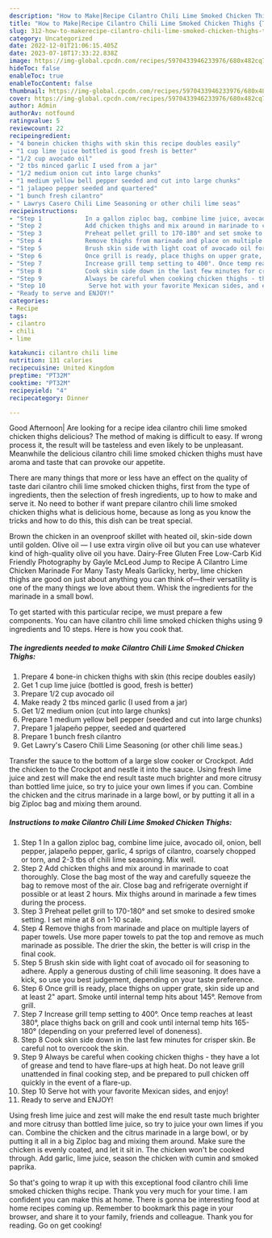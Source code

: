 ```yaml
---
description: "How to Make|Recipe Cilantro Chili Lime Smoked Chicken Thighs {That is Simple"
title: "How to Make|Recipe Cilantro Chili Lime Smoked Chicken Thighs {That is Simple"
slug: 312-how-to-makerecipe-cilantro-chili-lime-smoked-chicken-thighs-that-is-simple
category: Uncategorized
date: 2022-12-01T21:06:15.405Z
date: 2023-07-18T17:33:22.838Z
image: https://img-global.cpcdn.com/recipes/5970433946233976/680x482cq70/cilantro-chili-lime-smoked-chicken-thighs-recipe-main-photo.jpg
hideToc: false
enableToc: true
enableTocContent: false
thumbnail: https://img-global.cpcdn.com/recipes/5970433946233976/680x482cq70/cilantro-chili-lime-smoked-chicken-thighs-recipe-main-photo.jpg
cover: https://img-global.cpcdn.com/recipes/5970433946233976/680x482cq70/cilantro-chili-lime-smoked-chicken-thighs-recipe-main-photo.jpg
author: Admin
authorAv: notfound
ratingvalue: 5
reviewcount: 22
recipeingredient:
- "4 bonein chicken thighs with skin this recipe doubles easily"
- "1 cup lime juice bottled is good fresh is better"
- "1/2 cup avocado oil"
- "2 tbs minced garlic I used from a jar"
- "1/2 medium onion cut into large chunks"
- "1 medium yellow bell pepper seeded and cut into large chunks"
- "1 jalapeo pepper seeded and quartered"
- "1 bunch fresh cilantro"
- " Lawrys Casero Chili Lime Seasoning or other chili lime seas"
recipeinstructions:
- "Step 1            In a gallon ziploc bag, combine lime juice, avocado oil, onion, bell pepper, jalapeño pepper, garlic, 4 sprigs of cilantro, coarsely chopped or torn, and 2-3 tbs of chili lime seasoning. Mix well."
- "Step 2            Add chicken thighs and mix around in marinade to coat thoroughly. Close the bag most of the way and carefully squeeze the bag to remove most of the air. Close bag and refrigerate overnight if possible or at least 2 hours. Mix thighs around in marinade a few times during the process."
- "Step 3            Preheat pellet grill to 170-180° and set smoke to desired smoke setting. I set mine at 8 on 1-10 scale."
- "Step 4            Remove thighs from marinade and place on multiple layers of paper towels. Use more paper towels to pat the top and remove as much marinade as possible. The drier the skin, the better is will crisp in the final cook."
- "Step 5            Brush skin side with light coat of avocado oil for seasoning to adhere. Apply a generous dusting of chili lime seasoning. It does have a kick, so use you best judgement, depending on your taste preference."
- "Step 6            Once grill is ready, place thighs on upper grate, skin side up and at least 2&#34; apart. Smoke until internal temp hits about 145°. Remove from grill."
- "Step 7            Increase grill temp setting to 400°. Once temp reaches at least 380°, place thighs back on grill and cook until internal temp hits 165-180° (depending on your preferred level of doneness)."
- "Step 8            Cook skin side down in the last few minutes for crisper skin. Be careful not to overcook the skin."
- "Step 9            Always be careful when cooking chicken thighs - they have a lot of grease and tend to have flare-ups at high heat. Do not leave grill unattended in final cooking step, and be prepared to pull chicken off quickly in the event of a flare-up."
- "Step 10            Serve hot with your favorite Mexican sides, and enjoy!"
- "Ready to serve and ENJOY!"
categories:
- Recipe
tags:
- cilantro
- chili
- lime

katakunci: cilantro chili lime 
nutrition: 131 calories
recipecuisine: United Kingdom
preptime: "PT32M"
cooktime: "PT32M"
recipeyield: "4"
recipecategory: Dinner

---
```



Good Afternoon| Are looking for a recipe idea cilantro chili lime smoked chicken thighs delicious? The method of making is difficult to easy. If wrong process it, the result will be tasteless and even likely to be unpleasant. Meanwhile the delicious cilantro chili lime smoked chicken thighs must have aroma and taste that can provoke our appetite.






There are many things that more or less have an effect on the quality of taste dari cilantro chili lime smoked chicken thighs, first from the type of ingredients, then the selection of fresh ingredients, up to how to make and serve it. No need to bother if want prepare cilantro chili lime smoked chicken thighs what is delicious home, because as long as you know the tricks and how to do this, this dish can be treat  special.


Brown the chicken in an ovenproof skillet with heated oil, skin-side down until golden. Olive oil — I use extra virgin olive oil but you can use whatever kind of high-quality olive oil you have. Dairy-Free Gluten Free Low-Carb Kid Friendly Photography by Gayle McLeod Jump to Recipe A Cilantro Lime Chicken Marinade For Many Tasty Meals Garlicky, herby, lime chicken thighs are good on just about anything you can think of—their versatility is one of the many things we love about them. Whisk the ingredients for the marinade in a small bowl.


To get started with this particular recipe, we must prepare a few components. You can have cilantro chili lime smoked chicken thighs using 9 ingredients and 10 steps. Here is how you cook that.

<!--inarticleads1-->

##### The ingredients needed to make Cilantro Chili Lime Smoked Chicken Thighs:

1. Prepare 4 bone-in chicken thighs with skin (this recipe doubles easily)
1. Get 1 cup lime juice (bottled is good, fresh is better)
1. Prepare 1/2 cup avocado oil
1. Make ready 2 tbs minced garlic (I used from a jar)
1. Get 1/2 medium onion (cut into large chunks)
1. Prepare 1 medium yellow bell pepper (seeded and cut into large chunks)
1. Prepare 1 jalapeño pepper, seeded and quartered
1. Prepare 1 bunch fresh cilantro
1. Get  Lawry&#39;s Casero Chili Lime Seasoning (or other chili lime seas.)


Transfer the sauce to the bottom of a large slow cooker or Crockpot. Add the chicken to the Crockpot and nestle it into the sauce. Using fresh lime juice and zest will make the end result taste much brighter and more citrusy than bottled lime juice, so try to juice your own limes if you can. Combine the chicken and the citrus marinade in a large bowl, or by putting it all in a big Ziploc bag and mixing them around. 

<!--inarticleads2-->

##### Instructions to make Cilantro Chili Lime Smoked Chicken Thighs:

1. Step 1            In a gallon ziploc bag, combine lime juice, avocado oil, onion, bell pepper, jalapeño pepper, garlic, 4 sprigs of cilantro, coarsely chopped or torn, and 2-3 tbs of chili lime seasoning. Mix well.
1. Step 2            Add chicken thighs and mix around in marinade to coat thoroughly. Close the bag most of the way and carefully squeeze the bag to remove most of the air. Close bag and refrigerate overnight if possible or at least 2 hours. Mix thighs around in marinade a few times during the process.
1. Step 3            Preheat pellet grill to 170-180° and set smoke to desired smoke setting. I set mine at 8 on 1-10 scale.
1. Step 4            Remove thighs from marinade and place on multiple layers of paper towels. Use more paper towels to pat the top and remove as much marinade as possible. The drier the skin, the better is will crisp in the final cook.
1. Step 5            Brush skin side with light coat of avocado oil for seasoning to adhere. Apply a generous dusting of chili lime seasoning. It does have a kick, so use you best judgement, depending on your taste preference.
1. Step 6            Once grill is ready, place thighs on upper grate, skin side up and at least 2&#34; apart. Smoke until internal temp hits about 145°. Remove from grill.
1. Step 7            Increase grill temp setting to 400°. Once temp reaches at least 380°, place thighs back on grill and cook until internal temp hits 165-180° (depending on your preferred level of doneness).
1. Step 8            Cook skin side down in the last few minutes for crisper skin. Be careful not to overcook the skin.
1. Step 9            Always be careful when cooking chicken thighs - they have a lot of grease and tend to have flare-ups at high heat. Do not leave grill unattended in final cooking step, and be prepared to pull chicken off quickly in the event of a flare-up.
1. Step 10            Serve hot with your favorite Mexican sides, and enjoy!
1. Ready to serve and ENJOY!

Using fresh lime juice and zest will make the end result taste much brighter and more citrusy than bottled lime juice, so try to juice your own limes if you can. Combine the chicken and the citrus marinade in a large bowl, or by putting it all in a big Ziploc bag and mixing them around. Make sure the chicken is evenly coated, and let it sit in. The chicken won&#39;t be cooked through. Add garlic, lime juice, season the chicken with cumin and smoked paprika. 

So that's going to wrap it up with this exceptional food cilantro chili lime smoked chicken thighs recipe. Thank you very much for your time. I am confident you can make this at home. There is gonna be interesting food at home recipes coming up. Remember to bookmark this page in your browser, and share it to your family, friends and colleague. Thank you for reading. Go on get cooking!
